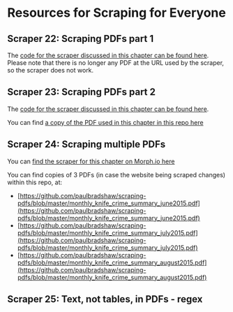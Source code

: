 # Resources for Scraping for Everyone

## Scraper 22: Scraping PDFs part 1

The [code for the scraper discussed in this chapter can be found here](https://github.com/paulbradshaw/scraping-pdfs/blob/master/python_pdftoxml_scraper.py). Please note that there is no longer any PDF at the URL used by the scraper, so the scraper does not work.

## Scraper 23: Scraping PDFs part 2
The [code for the scraper discussed in this chapter can be found here](https://github.com/paulbradshaw/speed_cameras/blob/master/scraper.py).

You can find [a copy of the PDF used in this chapter in this repo here](https://github.com/paulbradshaw/scraping-pdfs/blob/master/03092012_forwebsite.pdf)

## Scraper 24: Scraping multiple PDFs

You can [find the scraper for this chapter on Morph.io here](https://morph.io/paulbradshaw/MetPolice_knifecrime)

You can find copies of 3 PDFs (in case the website being scraped changes) within this repo, at:
* [https://github.com/paulbradshaw/scraping-pdfs/blob/master/monthly_knife_crime_summary_june2015.pdf](https://github.com/paulbradshaw/scraping-pdfs/blob/master/monthly_knife_crime_summary_june2015.pdf)
*  [https://github.com/paulbradshaw/scraping-pdfs/blob/master/monthly_knife_crime_summary_july2015.pdf](https://github.com/paulbradshaw/scraping-pdfs/blob/master/monthly_knife_crime_summary_july2015.pdf)
* [https://github.com/paulbradshaw/scraping-pdfs/blob/master/monthly_knife_crime_summary_august2015.pdf](https://github.com/paulbradshaw/scraping-pdfs/blob/master/monthly_knife_crime_summary_august2015.pdf)

## Scraper 25: Text, not tables, in PDFs - regex
